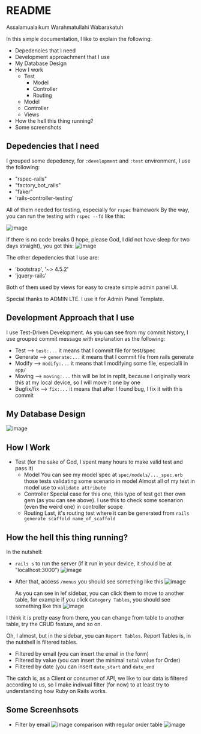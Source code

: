 # README

Assalamualaikum Warahmatullahi Wabarakatuh

In this simple documentation, I like to explain the following:

- Depedencies that I need
- Development approachment that I use
- My Database Design
- How I work
  - Test
    - Model
    - Controller
    - Routing
  - Model
  - Controller
  - Views
- How the hell this thing running? 
- Some screenshots


## Depedencies that I need
I grouped some depedency, for ``:development`` and ``:test`` environment, I use the following:
- "rspec-rails"
- "factory_bot_rails"
- "faker"
- 'rails-controller-testing'

All of them needed for testing, especially for ``rspec`` framework
By the way, you can run the testing with ``rspec --fd`` like this:

![image](https://user-images.githubusercontent.com/57523711/164808455-29f5292f-dfcb-4722-b742-f359407ec665.png)

If there is no code breaks (I hope, please God, I did not have sleep for two days straight), you got this:
![image](https://user-images.githubusercontent.com/57523711/164809304-f74f27b2-fed2-4c74-b9a0-fc8a0fae5f02.png)

The other depedencies that I use are:
- 'bootstrap', '~> 4.5.2'
- 'jquery-rails'

Both of them used by views for easy to create simple admin panel UI.

Special thanks to ADMIN LTE. I use it for Admin Panel Template.

## Development Approach that I use
I use Test-Driven Development. As you can see from my commit history, I use grouped commit message with explanation as the following:
- Test --> ``test:...`` it means that I commit file for test/spec
- Generate --> ``generate:...`` it means that I commit file from rails generate
- Modify --> ``modify:...`` it means that I modifying some file, especialli in ``app/``
- Moving --> ``moving:...`` this will be lot in replit, because I originally work this at my local device, so I will move it one by one
- Bugfix/fix --> ``fix:...`` it means that after I found bug, I fix it with this commit

## My Database Design
![image](https://user-images.githubusercontent.com/57523711/164815784-c3753777-fef5-4c87-8afb-0e52eab8f9c3.png)


## How I Work
- Test (for the sake of God, I spent many hours to make valid test and pass it)
  - Model
    You can see my model spec at ``spec/models/..._spec.erb`` those tests validating some scenario in model
    Almost all of my test in model use to ``validate attribute``
  - Controller
    Special case for this one, this type of test got ther own gem (as you can see above).
    I use this to check some scenarion (even the weird one) in controller scope
  - Routing 
    Last, it's routing test where it can be generated from ``rails generate scaffold name_of_scaffold``

## How the hell this thing running?
In the nutshell:
  - ``rails s`` to run the server (if it run in your device, it should be at "localhost:3000")
    ![image](https://user-images.githubusercontent.com/57523711/164814415-84af761d-664b-4208-bb63-af2e642b1fc4.png)
  - After that, access ``/menus`` you should see something like this
    ![image](https://user-images.githubusercontent.com/57523711/164814514-2f5ffa2e-9992-483f-b60a-1368909376ff.png)
    
    As you can see in lef sidebar, you can click them to move to another table, for example if you click ``Category Tables``, you should see something like this
    ![image](https://user-images.githubusercontent.com/57523711/164814673-4036a529-068c-4e37-bfe8-941c18067114.png)

  I think it is pretty easy from there, you can change from table to another table, try the CRUD feature, and so on.
  
  Oh, I almost, but in the sidebar, you can ``Report Tables``. Report Tables is, in the nutshell is filtered tables.
  - Filtered by email (you can insert the email in the form)
  - Filtered by value (you can insert the minimal ``total`` value for Order)
  - Filtered by date (you can insert ``date_start`` and ``date_end``
  
  The catch is, as a Client or consumer of API, we like to our data is filtered according to us, so I make indivual filter (for now) to at least try to understanding how Ruby on Rails works.
  
## Some Screenhsots
- Filter by email
  ![image](https://user-images.githubusercontent.com/57523711/164815491-227d3588-ef0e-410d-8d94-fbe6f25ddccb.png)
  comparison with regular order table
  ![image](https://user-images.githubusercontent.com/57523711/164815670-ed68c09b-be99-44bd-b02b-032911f6727d.png)
